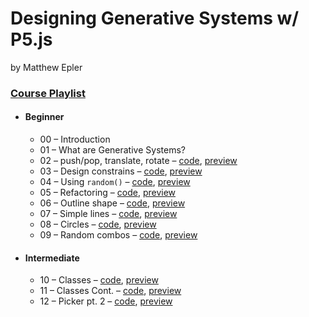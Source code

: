 # Designing Generative Systems w/ P5.js

by Matthew Epler

### [**Course Playlist**](https://www.youtube.com/playlist?list=PLyRZnpOSgMj3K8AV2I6UldnvTj6d_Zrf0)
- #### **Beginner**
  - 00 &ndash; Introduction
  - 01 &ndash; What are Generative Systems?
  - 02 &ndash; push/pop, translate, rotate &ndash; [code](https://github.com/sztxr/Generative-Systems-p5js/tree/part2), [preview](https://editor.p5js.org/sztxr/sketches/At2XmYQr)
  - 03 &ndash; Design constrains &ndash; [code](https://github.com/sztxr/Generative-Systems-p5js/tree/part3), [preview](https://editor.p5js.org/sztxr/sketches/b2ndumPv)
  - 04 &ndash; Using `random()` &ndash; [code](https://github.com/sztxr/Generative-Systems-p5js/tree/part4), [preview](https://editor.p5js.org/sztxr/sketches/t0w73sFb)
  - 05 &ndash; Refactoring &ndash; [code](https://github.com/sztxr/Generative-Systems-p5js/tree/part5), [preview](https://editor.p5js.org/sztxr/sketches/sYwE6yYn)
  - 06 &ndash; Outline shape &ndash; [code](https://github.com/sztxr/Generative-Systems-p5js/tree/part6), [preview](https://editor.p5js.org/sztxr/sketches/D9V0wz6C)
  - 07 &ndash; Simple lines &ndash; [code](https://github.com/sztxr/Generative-Systems-p5js/tree/part7), [preview](https://editor.p5js.org/sztxr/sketches/fyc5hAVv)
  - 08 &ndash; Circles &ndash; [code](https://github.com/sztxr/Generative-Systems-p5js/tree/part8), [preview](https://editor.p5js.org/sztxr/sketches/Ziy_vZeO)
  - 09 &ndash; Random combos &ndash; [code](https://github.com/sztxr/Generative-Systems-p5js/tree/part9), [preview](https://editor.p5js.org/sztxr/sketches/JsKoPor_)

- #### **Intermediate**
  - 10 &ndash; Classes &ndash; [code](https://github.com/sztxr/Generative-Systems-p5js/tree/part10), [preview](https://editor.p5js.org/sztxr/sketches/v_XPWTlu)
  - 11 &ndash; Classes Cont. &ndash; [code](https://github.com/sztxr/Generative-Systems-p5js/tree/part11), [preview](https://editor.p5js.org/sztxr/sketches/AOlCMn7B)
  - 12 &ndash; Picker pt. 2 &ndash; [code](https://github.com/sztxr/Generative-Systems-p5js/tree/part12), [preview](https://editor.p5js.org/sztxr/sketches/9k6gT1G2)
 <!-- 
  - 13 &ndash; ? &ndash; [code](), [preview]()
  - 14 &ndash; ? &ndash; [code](), [preview]()
  - 15 &ndash; ? &ndash; [code](), [preview]()
  - 16 &ndash; ? &ndash; [code](), [preview]()
  - 17 &ndash; ? &ndash; [code](), [preview]()

- #### **Advanced**
  - 18 &ndash; ? &ndash; [code](), [preview]()
  - 19 &ndash; ? &ndash; [code](), [preview]()
  - 20 &ndash; ? &ndash; [code](), [preview]()
  - 21 &ndash; ? &ndash; [code](), [preview]()
  -->